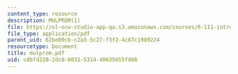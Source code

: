 ```yaml
---
content_type: resource
description: MULPROM(1)
file: https://ol-ocw-studio-app-qa.s3.amazonaws.com/courses/6-111-introductory-digital-systems-laboratory-fall-2002/cdbfd2202dc86032531440635655fd66_mulprom.pdf
file_type: application/pdf
parent_uid: 62be00cb-c2a3-5c27-f3f2-4c87c1989224
resourcetype: Document
title: mulprom.pdf
uid: cdbfd220-2dc8-6032-5314-40635655fd66
---
```

